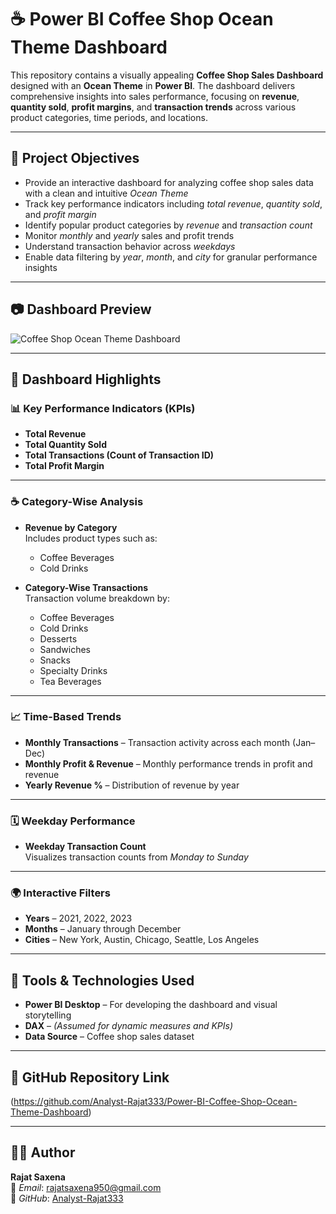 # ☕ Power BI Coffee Shop Ocean Theme Dashboard

This repository contains a visually appealing **Coffee Shop Sales Dashboard** designed with an **Ocean Theme** in **Power BI**. The dashboard delivers comprehensive insights into sales performance, focusing on **revenue**, **quantity sold**, **profit margins**, and **transaction trends** across various product categories, time periods, and locations.

---

## 🎯 Project Objectives

- Provide an interactive dashboard for analyzing coffee shop sales data with a clean and intuitive *Ocean Theme*  
- Track key performance indicators including *total revenue*, *quantity sold*, and *profit margin*  
- Identify popular product categories by *revenue* and *transaction count*  
- Monitor *monthly* and *yearly* sales and profit trends  
- Understand transaction behavior across *weekdays*  
- Enable data filtering by *year*, *month*, and *city* for granular performance insights  

---

## 📷 Dashboard Preview

![Coffee Shop Ocean Theme Dashboard](https://github.com/user-attachments/assets/98adfcc5-740e-4e1d-b6e1-74056ca9f725)

---

## 🧩 Dashboard Highlights

### 📊 Key Performance Indicators (KPIs)

- **Total Revenue**  
- **Total Quantity Sold**  
- **Total Transactions (Count of Transaction ID)**  
- **Total Profit Margin**

---

### ☕ Category-Wise Analysis

- **Revenue by Category**  
  Includes product types such as:
  - Coffee Beverages  
  - Cold Drinks  

- **Category-Wise Transactions**  
  Transaction volume breakdown by:
  - Coffee Beverages  
  - Cold Drinks  
  - Desserts  
  - Sandwiches  
  - Snacks  
  - Specialty Drinks  
  - Tea Beverages  

---

### 📈 Time-Based Trends

- **Monthly Transactions** – Transaction activity across each month (Jan–Dec)  
- **Monthly Profit & Revenue** – Monthly performance trends in profit and revenue  
- **Yearly Revenue %** – Distribution of revenue by year  

---

### 🗓️ Weekday Performance

- **Weekday Transaction Count**  
  Visualizes transaction counts from *Monday to Sunday*

---

### 🌍 Interactive Filters

- **Years** – 2021, 2022, 2023  
- **Months** – January through December  
- **Cities** – New York, Austin, Chicago, Seattle, Los Angeles  

---

## 🧰 Tools & Technologies Used

- **Power BI Desktop** – For developing the dashboard and visual storytelling  
- **DAX** – *(Assumed for dynamic measures and KPIs)*  
- **Data Source** – Coffee shop sales dataset  

---

## 🔗 GitHub Repository Link

(https://github.com/Analyst-Rajat333/Power-BI-Coffee-Shop-Ocean-Theme-Dashboard)  

---

## 👨‍💻 Author

**Rajat Saxena**  
📧 *Email*: [rajatsaxena950@gmail.com](mailto:rajatsaxena950@gmail.com)  
🔗 *GitHub*: [Analyst-Rajat333](https://github.com/Analyst-Rajat333)

